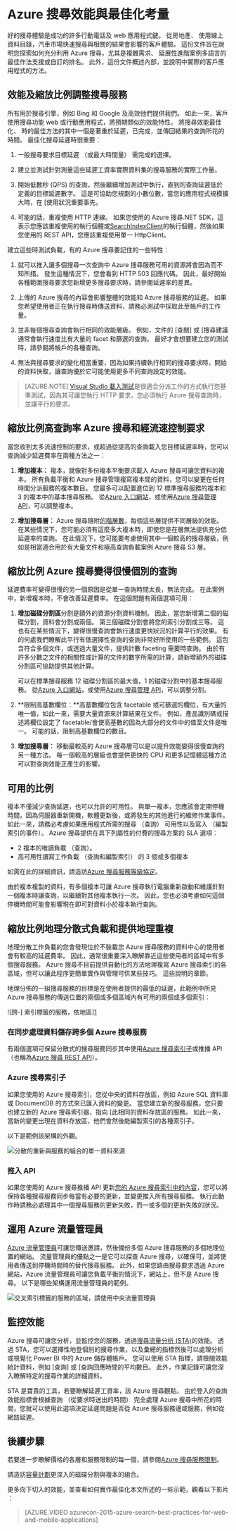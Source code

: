 <properties 
    pageTitle="Azure 搜尋效能與最佳化考量 |Microsoft Azure" 
    description="調整 Azure 搜尋效能與設定最佳的小數位數" 
    services="search" 
    documentationCenter="" 
    authors="LiamCavanagh" 
    manager="pablocas" 
    editor=""/>

<tags 
    ms.service="search" 
    ms.devlang="rest-api" 
    ms.workload="search" 
    ms.topic="article" 
    ms.tgt_pltfrm="na" 
    ms.date="10/17/2016" 
    ms.author="liamca"/>

# <a name="azure-search-performance-and-optimization-considerations"></a>Azure 搜尋效能與最佳化考量

好的搜尋體驗是成功的許多行動電話及 web 應用程式鍵。 從房地產、 使用線上資料目錄，汽車市場快速搜尋與相關的結果會影響的客戶體驗。 這份文件旨在說明您探索如何充分利用 Azure 搜尋，尤其是複雜需求、 延展性進階案例多語言的最佳作法支援或自訂的排名。  此外，這份文件概述內部，並說明中實際的客戶應用程式的方法。

## <a name="performance-and-scale-tuning-for-search-services"></a>效能及縮放比例調整搜尋服務

所有用於搜尋引擎，例如 Bing 和 Google 及高效他們提供我們。  如此一來，客戶使用搜尋功能 web 或行動應用程式，將預期類似的效能特性。  將搜尋效能最佳化、 時的最佳方法的其中一個是著重於延遲，已完成，並傳回結果的查詢所花的時間。  最佳化搜尋延遲時很重要︰

1. 一般搜尋要求目標延遲 （或最大時間量） 需完成的選擇。

2. 建立並測試針對測量這些延遲工資率實際資料集的搜尋服務的實際工作量。

3. 開始低數秒 (QPS) 的查詢，然後繼續增加測試中執行，直到的查詢延遲低於定義的目標延遲數字。  這是可協助您規劃的小數位數，當您的應用程式規模擴大時，在 [使用狀況重要事先。

4. 可能的話，重複使用 HTTP 連線。  如果您使用的 Azure 搜尋.NET SDK，這表示您應該重複使用的執行個體或[SearchIndexClient](https://msdn.microsoft.com/library/azure/microsoft.azure.search.searchindexclient.aspx)的執行個體，然後如果您使用的 REST API，您應該重複使用單一 HttpClient。
 
建立這些時測試負載，有的 Azure 搜尋要記住的一些特性︰

1. 就可以推入讓多個搜尋一次查詢中 Azure 搜尋服務可用的資源將會因為而不知所措。  發生這種情況下，您會看到 HTTP 503 回應代碼。  因此，最好開始各種範圍搜尋要求您新增更多搜尋要求時，請參閱延遲率的差異。

2. 上傳的 Azure 搜尋的內容會影響整體的效能和 Azure 搜尋服務的延遲。  如果您希望使用者正在執行搜尋時傳送資料，請務必測試中採取此至帳戶的工作量。

3. 並非每個搜尋查詢會執行相同的效能層級。  例如，文件的 [查閱] 或 [搜尋建議通常會執行速度比有大量的 facet 和篩選的查詢。  最好才會想要建立您的測試時，請參閱將帳戶的各種查詢。  

4. 無法與搜尋要求的變化相當重要，因為如果持續執行相同的搜尋要求時，開始的資料快取，讓查詢優於它可能使用更多不同查詢設定的效能。

> [AZURE.NOTE] [Visual Studio 載入測試](https://www.visualstudio.com/docs/test/performance-testing/run-performance-tests-app-before-release)是很適合分派工作的方式執行您基準測試，因為其可讓您執行 HTTP 要求，您必須執行 Azure 搜尋查詢時，並讓平行的要求。

## <a name="scaling-azure-search-for-high-query-rates-and-throttled-requests"></a>縮放比例高查詢率 Azure 搜尋和經流速控制要求

當您收到太多流速控制的要求，或超過從提高的查詢載入您目標延遲率時，您可以查詢減少延遲費率在兩種方法之一︰

1. **增加複本︰** 複本，就像對多份複本平衡要求載入 Azure 搜尋可讓您資料的複本。  所有負載平衡和 Azure 搜尋管理複寫複本間的資料，您可以變更在任何時間分派服務的複本數目。  您最多可以配置進位到 12 標準搜尋服務的複本和 3 的複本中的基本搜尋服務。  從[Azure 入口網站](search-create-service-portal.md)，或使用[Azure 搜尋管理 API](search-get-started-management-api.md)，可以調整複本。

2. **增加搜尋層︰** Azure 搜尋隨附[的階層數](https://azure.microsoft.com/pricing/details/search/)，每個這些層提供不同層級的效能。  在某些情況下，您可能必須有這麼多大複本時，即使您是在層無法提供充分低延遲率的查詢。  在此情況下，您可能要考慮使用其中一個較高的搜尋層級，例如是相當適合用於有大量文件和極高查詢負載案例 Azure 搜尋 S3 層。

## <a name="scaling-azure-search-for-slow-individual-queries"></a>縮放比例 Azure 搜尋變得很慢個別的查詢

延遲費率可變得很慢的另一個原因是從單一查詢時間太長，無法完成。  在此案例中，新增複本時，不會改善延遲費率。  在這個問題有兩個選項可用︰

1. **增加磁碟分割區**分割是額外的資源分割資料機制。  因此，當您新增第二個的磁碟分割，資料會分割成兩個。  第三個磁碟分割會將您的索引分割成三等。 這也有在某些情況下，變得很慢查詢會執行速度更快狀況的計算平行的效果。  有的何處我們瞭解此平行有低選擇性查詢的查詢非常好所使用的一些範例。  這包含符合多個文件，或透過大量文件，提供計數 faceting 需要時查詢。  由於有許多分數之文件的相關性或計算的文件的數字所需的計算，請新增額外的磁碟分割區可協助提供其他計算。  

   可以在標準搜尋服務 12 磁碟分割區的最大值，1 的磁碟分割中的基本搜尋服務。  從[Azure 入口網站](search-create-service-portal.md)，或使用[Azure 搜尋管理 API](search-get-started-management-api.md)，可以調整分割。

2. **限制高基數欄位︰**高基數欄位包含 facetable 或可篩選的欄位，有大量的唯一值，如此一來，需要大量資源來計算結果在文件。   例如，產品識別碼或描述將欄位設定了 facetable/會使高基數的因為大部分的文件中的值至文件是唯一。 可能的話，限制高基數欄位的數目。

3. **增加搜尋層︰** 移動最較高的 Azure 搜尋層可以是以提升效能變得很慢查詢的另一種方法。  每一個較高的層級也會提供更快的 CPU 和更多記憶體這種方法可以對查詢效能正產生的影響。

## <a name="scaling-for-availability"></a>可用的比例

複本不僅減少查詢延遲，也可以允許的可用性。  與單一複本，您應該會定期停機時間，因為伺服器重新開機，軟體更新後，或將發生的其他進行的維修作業事件。  如此一來，請務必考慮如果應用程式所需的搜尋 （查詢） 可用性以及寫入 （編製索引的事件）。  Azure 搜尋提供在具下列屬性的付費的搜尋方案的 SLA 選項︰

- 2 複本的唯讀負載 （查詢）。
- 高可用性讀寫工作負載 （查詢和編製索引） 的 3 個或多個複本

如需在此的詳細資訊，請造訪[Azure 搜尋服務等級協定](https://azure.microsoft.com/support/legal/sla/search/v1_0/)。

由於複本複製的資料，有多個複本可讓 Azure 搜尋執行電腦重新啟動和維護針對一個複本時讓查詢，以繼續對其他複本執行一次。  因此，您也必須考慮如何這個停機時間可能會影響現在即可對資料小於複本執行查詢。

## <a name="scaling-geo-distributed-workloads-and-provide-geo-redundancy"></a>縮放比例地理分散式負載和提供地理重複

地理分散工作負載的您會發現位於不裝載您 Azure 搜尋服務的資料中心的使用者會有較高的延遲費率。  因此，通常很重要深入瞭解靠近這些使用者的區域中有多個搜尋服務。  Azure 搜尋不目前提供自動化的方法地理複寫 Azure 搜尋索引的各區域，但可以讓此程序更簡單實作與管理可供某些技巧。 這些說明的章節。

地理分佈的一組搜尋服務的目標是在使用者提供的最低的延遲，此範例中所見 Azure 搜尋服務的傳送位置的兩個或多個區域內有可用的兩個或多個索引︰

   ![跨-] 索引標籤的服務，依地區][1]

### <a name="keeping-data-in-sync-across-multiple-azure-search-services"></a>在同步處理資料儲存跨多個 Azure 搜尋服務

有兩個選項可保留分散式的搜尋服務同步其中使用[Azure 搜尋索引子](search-indexer-overview.md)或推播 API （也稱為[Azure 搜尋 REST API](https://msdn.microsoft.com/library/dn798935.aspx)）。  

### <a name="azure-search-indexers"></a>Azure 搜尋索引子

如果您使用的 Azure 搜尋索引，您從中央的資料存放區，例如 Azure SQL 資料庫或 DocumentDB 的方式來已匯入資料的變更。 當您建立新的搜尋服務，您只要也建立新的 Azure 搜尋索引器，指向 [此相同的資料存放區的服務。 如此一來，當新的變更出現在資料存放區，他們會然後能編製索引的各種索引子。  

以下是範例該架構的外觀。

   ![分散的重新與服務的組合的單一資料來源][2]


### <a name="push-api"></a>推入 API 
如果您使用的 Azure 搜尋推播 API 更新[您的 Azure 搜尋索引中的內容](https://msdn.microsoft.com/library/dn798930.aspx)，您可以將保持各種搜尋服務同步每當有必要的更新，並變更推入所有搜尋服務。  執行此動作時請務必處理其中一個搜尋服務的更新失敗，而一或多個的更新失敗的狀況。

## <a name="leveraging-azure-traffic-manager"></a>運用 Azure 流量管理員

[Azure 流量管理員](../traffic-manager/traffic-manager-overview.md)可讓您傳送邀請，然後備份多個 Azure 搜尋服務的多個地理位置的網站。  流量管理員的優點之一是它可以探查 Azure 搜尋，以確保可，並將使用者傳送到停機時間時的替代搜尋服務。  此外，如果您路由搜尋要求透過 Azure 網站，Azure 流量管理員可讓您負載平衡的情況下，網站上，但不是 Azure 搜尋。  以下是哪些架構運用流量管理員的範例。

   ![交叉索引標籤的服務的區域，請使用中央流量管理員][3]

## <a name="monitoring-performance"></a>監控效能

Azure 搜尋可讓您分析，並監控您的服務，透過[搜尋流量分析 (STA)](search-traffic-analytics.md)的效能。 透過 STA，您可以選擇性地登個別的搜尋作業，以及彙總的指標然後可以處理分析或視覺化 Power BI 中的 Azure 儲存體帳戶。  您可以使用 STA 指標，請檢閱效能統計資料，例如 [查詢] 或 [查詢回應時間的平均數目。  此外，作業記錄可讓您深入瞭解特定的搜尋作業的詳細資料。

STA 是寶貴的工具，若要瞭解延遲工資率，該 Azure 搜尋觀點。  由於登入的查詢效能指標會根據查詢 （從要求時送出的時間） 完全處理 Azure 搜尋中所花的時間，您就可以使用此選項決定延遲問題是否從 Azure 搜尋服務邊或服務，例如從網路延遲。  

## <a name="next-steps"></a>後續步驟

若要進一步瞭解價格的各層和服務限制的每一個，請參閱[Azure 搜尋服務限制](search-limits-quotas-capacity.md)。

請造訪[容量計劃](search-capacity-planning.md)更深入的磁碟分割與複本的組合。

更多向下切入的效能，並查看如何實作最佳化本文所述的一些示範，觀看以下影片︰

> [AZURE.VIDEO azurecon-2015-azure-search-best-practices-for-web-and-mobile-applications]

<!--Image references-->
[1]: ./media/search-performance-optimization/geo-redundancy.png
[2]: ./media/search-performance-optimization/scale-indexers.png
[3]: ./media/search-performance-optimization/geo-search-traffic-mgr.png